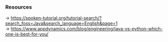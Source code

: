 ### Resources
-> https://spoken-tutorial.org/tutorial-search/?search_foss=Java&search_language=English&page=1 </br>
-> https://www.appdynamics.com/blog/engineering/java-vs-python-which-one-is-best-for-you/
